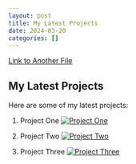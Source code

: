 ```yaml
---
layout: post
title: My Latest Projects
date: 2024-03-20
categories: []
---
```


[Link to Another File](1948-12-12-the-purpose-of-education.md)

## My Latest Projects

Here are some of my latest projects:

1. Project One
   [![Project One](project_one_image_url)](project_one_page_url)
   
2. Project Two
   [![Project Two](project_two_image_url)](project_two_page_url)
   
3. Project Three
   [![Project Three](project_three_image_url)](project_three_page_url)
   
<!-- Add more projects as needed -->